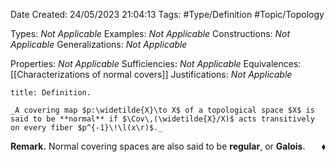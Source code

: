 <div class="topSpace"></div>

Date Created: 24/05/2023 21:04:13
Tags: #Type/Definition #Topic/Topology

Types: _Not Applicable_
Examples: _Not Applicable_
Constructions: _Not Applicable_
Generalizations: _Not Applicable_

Properties: _Not Applicable_
Sufficiencies: _Not Applicable_
Equivalences: [[Characterizations of normal covers]]
Justifications: _Not Applicable_

``` ad-Definition
title: Definition.

_A covering map $p:\widetilde{X}\to X$ of a topological space $X$ is said to be **normal** if $\Cov\,(\widetilde{X}/X)$ acts transitively on every fiber $p^{-1}\!\l(x\r)$._

```

**Remark.** Normal covering spaces are also said to be **regular**, or **Galois**.<span style="float:right;">$\blacklozenge$</span>
